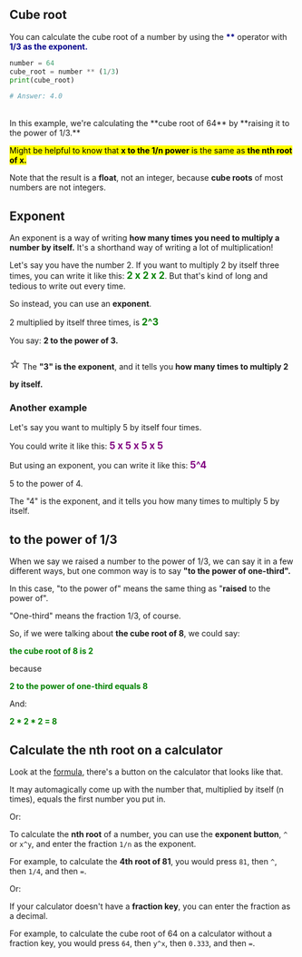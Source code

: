 ## Cube root

You can calculate the cube root of a number by using the <span style="color: #000088; font-weight:bold">**</span> operator with <span style="color: #000088; font-weight:bold">1/3 as the exponent.</span>

```py
number = 64
cube_root = number ** (1/3)
print(cube_root)

# Answer: 4.0
```

<br>
In this example, we're calculating the **cube root of 64** by **raising it to the power of 1/3.**

<mark>Might be helpful to know that **x to the 1/n power** is the same as **the nth root of x.** </mark>

Note that the result is a **float**, not an integer, because **cube roots** of most numbers are not integers.

## Exponent

An exponent is a way of writing **how many times you need to multiply a number by itself.** It's a shorthand way of writing a lot of multiplication!

Let's say you have the number 2. If you want to multiply 2 by itself three times, you can write it like this: <span style="color: green; font-weight:bold; font-size: larger">2 x 2 x 2</span>. But that's kind of long and tedious to write out every time.

So instead, you can use an **exponent**.

2 multiplied by itself three times, is <span style="color: green; font-weight:bold; font-size: larger">2^3</span>

You say: **2 to the power of 3.**

<span style="font-size: 27px;">⭐️</span> The **"3" is the exponent**, and it tells you **how many times to multiply 2 by itself.**

### Another example

Let's say you want to multiply 5 by itself four times.

You could write it like this: <span style="color: purple; font-weight:bold; font-size: larger">5 x 5 x 5 x 5</span>

But using an exponent, you can write it like this: <span style="color: purple; font-weight:bold; font-size: larger">5^4</span>

5 to the power of 4.

The "4" is the exponent, and it tells you how many times to multiply 5 by itself.


## to the power of 1/3

When we say we raised a number to the power of 1/3, we can say it in a few different ways, but one common way is to say **"to the power of one-third".**

In this case, "to the power of" means the same thing as "**raised** to the power of".

"One-third" means the fraction 1/3, of course.

So, if we were talking about **the cube root of 8**, we could say:

<span style="color: green; font-weight:bold">the cube root of 8 is 2</span>

because 

<span style="color: green; font-weight:bold">2 to the power of one-third equals 8</span>

And:

<span style="color: green; font-weight:bold">2 * 2 * 2 = 8</span>


## Calculate the nth root on a calculator

Look at the [formula](https://developer.mozilla.org/en-US/docs/Web/JavaScript/Reference/Global_Objects/Math/cbrt), there's a button on the calculator that looks like that.

It may automagically come up with the number that, multiplied by itself (n times), equals the first number you put in.

Or:

To calculate the **nth root** of a number, you can use the **exponent button**, `^` or `x^y`, and enter the fraction `1/n` as the exponent.

For example, to calculate the **4th root of 81**, you would press `81`, then `^`, then `1/4`, and then `=`.

Or:

If your calculator doesn't have a **fraction key**, you can enter the fraction as a decimal.

For example, to calculate the cube root of 64 on a calculator without a fraction key, you would press `64`, then `y^x`, then `0.333`, and then `=`.

<br>
